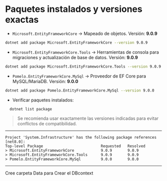 # Paquetes instalados y versiones exactas

- `Microsoft.EntityFrameworkCore` → Mapeado de objetos.
  Versión: **9.0.9**

```bash
dotnet add package Microsoft.EntityFrameworkCore --version 9.0.9
```

- `Microsoft.EntityFrameworkCore.Tools` → Herramientas de consola para migraciones y actualización de base de datos.
  Versión: **9.0.9**

```bash
dotnet add package Microsoft.EntityFrameworkCore.Tools --version 9.0.9
```

- `Pomelo.EntityFrameworkCore.MySql` → Proveedor de EF Core para MySQL/MariaDB.
  Versión: **9.0.0**

```bash
dotnet add package Pomelo.EntityFrameworkCore.MySql --version 9.0.0
```

- Verificar paquetes instalados:

```bash
  dotnet list package
```

> Se recomienda usar exactamente las versiones indicadas para evitar conflictos de compatibilidad.

---

    Project 'System.Infrastructure' has the following package references
    [net8.0]:
    Top-level Package                          Requested   Resolved
    > Microsoft.EntityFrameworkCore            9.0.9       9.0.9   
    > Microsoft.EntityFrameworkCore.Tools      9.0.9       9.0.9   
    > Pomelo.EntityFrameworkCore.MySql         9.0.0       9.0.0 

---

Cree carpeta Data para Crear el DBcontext